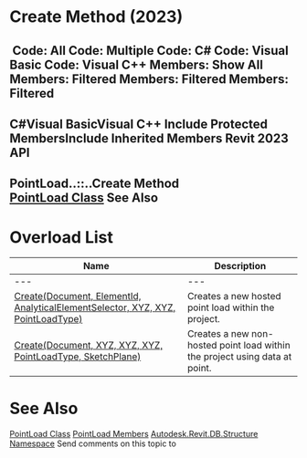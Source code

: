 # Create Method (2023)

﻿
 Code: All Code: Multiple Code: C# Code: Visual Basic Code: Visual C++  Members: Show All Members: Filtered Members: Filtered Members: Filtered   
---  
C#Visual BasicVisual C++
Include Protected MembersInclude Inherited Members
Revit 2023 API  
---  
PointLoad..::..Create Method   
[PointLoad Class](3f703eb6-7eac-c80e-e693-ebcdd6b35bbe.md "PointLoad Class") See Also  
---  
# Overload List
| Name | Description |
| --- | --- |
| --- | --- | --- |
| [Create(Document, ElementId, AnalyticalElementSelector, XYZ, XYZ, PointLoadType)](f843d229-c621-6b79-e77f-77064ea7de30.md "Create Method \(Document, ElementId, AnalyticalElementSelector, XYZ, XYZ, PointLoadType\)") | Creates a new hosted point load within the project. |
| [Create(Document, XYZ, XYZ, XYZ, PointLoadType, SketchPlane)](5e913c65-0515-721a-d33f-d34cd58cb664.md "Create Method \(Document, XYZ, XYZ, XYZ, PointLoadType, SketchPlane\)") | Creates a new non-hosted point load within the project using data at point. |

# See Also
[PointLoad Class](3f703eb6-7eac-c80e-e693-ebcdd6b35bbe.md "PointLoad Class")
[PointLoad Members](bc80259d-8acc-3f3b-ecb7-0997d38bd4d2.md "PointLoad Members")
[Autodesk.Revit.DB.Structure Namespace](d586b341-f687-9d90-e96d-255806b7d4fc.md "Autodesk.Revit.DB.Structure Namespace")
Send comments on this topic to 